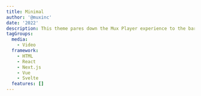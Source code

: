 ```yaml
---
title: Minimal
author: '@muxinc'
date: '2022'
description: This theme pares down the Mux Player experience to the bare bones controls viewers need, ideal for those that want a simpler player experience.
tagGroups:
  media: 
    - Video
  framework:
    - HTML
    - React
    - Next.js
    - Vue
    - Svelte
  features: []
---
```

